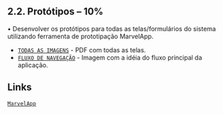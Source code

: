 ## 2.2. Protótipos – 10% 
• Desenvolver os protótipos para todas as telas/formulários do sistema utilizando ferramenta de prototipação MarvelApp.

* [`TODAS AS IMAGENS`](telas.pdf) - PDF com todas as telas.
* [`FLUXO DE NAVEGAÇÃO`](gastaru.png) - Imagem com a idéia do fluxo principal da aplicação.

## Links
[`MarvelApp`](https://marvelapp.com/)
